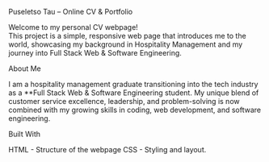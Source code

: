 Puseletso Tau – Online CV & Portfolio

Welcome to my personal CV webpage!  
This project is a simple, responsive web page that introduces me to the world, showcasing my background in Hospitality Management and my journey into Full Stack Web & Software Engineering.

About Me

I am a hospitality management graduate transitioning into the tech industry as a **Full Stack Web & Software Engineering student. My unique blend of customer service excellence, leadership, and problem-solving is now combined with my growing skills in coding, web development, and software engineering.  

Built With

HTML - Structure of the webpage  CSS - Styling and layout.  


